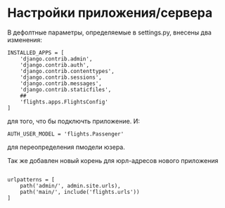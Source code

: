 # Настройки приложения/сервера


В дефолтные параметры, определяемые в settings.py, внесены два изменения:

```
INSTALLED_APPS = [
    'django.contrib.admin',
    'django.contrib.auth',
    'django.contrib.contenttypes',
    'django.contrib.sessions',
    'django.contrib.messages',
    'django.contrib.staticfiles',
    ##
    'flights.apps.FlightsConfig'
]

```

для того, что бы подключть приложение. И:

```
AUTH_USER_MODEL = 'flights.Passenger'
```
для переопределения пмодели юзера.


Так же добавлен новый корень для юрл-адресов нового приложения

```

urlpatterns = [
    path('admin/', admin.site.urls),
    path('main/', include('flights.urls'))
]

```